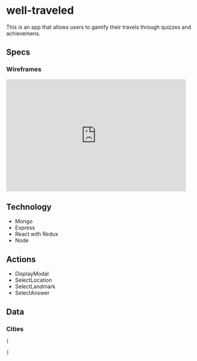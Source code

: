 # well-traveled
This is an app that allows users to gamify their travels through quizzes and achievemens.

## Specs

### Wireframes
<iframe src="https://docs.google.com/presentation/d/e/2PACX-1vQPrBdAYSFnvDIvAm9RgUuFyeIwzfi_atMrX5otwHIlz8VelNVMClwRBGxarnWwYlw9uK_Ul9eMt-8y/embed?start=false&loop=false&delayms=5000" frameborder="0" width="480" height="299" allowfullscreen="true" mozallowfullscreen="true" webkitallowfullscreen="true"></iframe>


## Technology
- Mongo
- Express
- React with Redux
- Node

## Actions
- DisplayModal
- SelectLocation
- SelectLandmark
- SelectAnswer

## Data
### Cities
```javascript
[
  
]
```